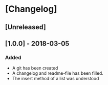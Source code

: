 # [Changelog]

## [Unreleased]

## [1.0.0] - 2018-03-05
### Added
- A git has been created
- A changelog and readme-file has been filled.
- The insert method of a list was understood